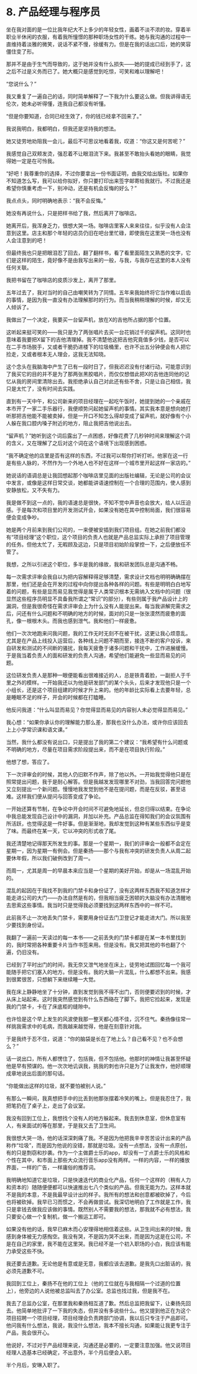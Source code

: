 # 8. 产品经理与程序员

坐在我对面的是一位比我年纪大不上多少的年轻女性，画着不淡不浓的妆。穿着半职业半休闲的衣服，有着我所憧憬的那种职场女性的干练。她与我沟通的过程中一直维持着淡雅的微笑，说话不紧不慢，徐缓有力。但是在我的话出口后，她的笑容僵住变了形。

那并不是由于生气而导致的，这于她并没有什么损失——她的提成已经到手了，这之后不过是义务而已了。她大概只是感觉到吃惊，可笑和难以理解吧！

“您说什么？”

我又重复了一遍自己的话，同时简单解释了一下我为什么要这么做。但我讲得语无伦次，她未必听得懂，连我自己都没有听懂。

“但是你要知道，合同已经生效了，你的钱已经拿不回来了。”

我说我明白，我都明白，但我还是坚持我的想法。

她又徒劳地劝阻我一会儿，最后不可思议地看着我，叹道：“你这又是何苦呢？”

我感觉自己双颊发烫，强忍着不让眼泪流下来。我甚至不敢抬头看她的眼睛，我觉得她一定是在可怜我。

“好吧！我尊重你的选择，不过你要拿出一份书面证明，由我交给出版社。如果你不知道怎么写，我可以给你拟好，你只要打印出来签字邮寄给我就行。不过我还是希望你慎重考虑一下，别冲动，还是有机会反悔的好么？”

我点点头，同时明确地表示：“我不会反悔。”

她没有再说什么，只是把样书给了我，然后离开了咖啡店。

她离开后，我浑身乏力，很想大哭一场。咖啡店里客人来来往往，似乎没有人会注意到这里。店主和那个年轻的店员仍旧在吧台里忙碌，即使我在这里哭一场也没有人会注意到的吧！

但最终我也只是把眼泪忍了回去，翻了翻样书，看了看里面陌生又熟悉的文字，它们是这样的陌生，竟好像不是由我写出来的一般，与我，与我存在这里的本人没有任何关联。

我把书留在了咖啡店的皮质沙发上，离开了那里。

五年过去了，我对当时的自己由嘲笑转为了同情。五年来我始终将它当作难以启齿的事情，是因为我一直没有办法理解那时的行为。而当我稍稍理解的时候，却又无人倾诉了。

我做出了一个决定，我要买一台留声机，放在X的吉他所占据的那个位置。

这听起来挺可笑的——我只是为了两张唱片去买一台花销过千的留声机。这同时也意味着我要把X留下的吉他清理掉。我不清楚他这把吉他究竟值多少钱，是否可以在二手市场脱手，又或者干脆扔进楼下的垃圾桶里，也许不出五分钟便会有人把它捡走，又或者根本无人理会，这我无法知晓。

这个念头在我脑海中产生了已有一段时日了，但我迟迟没有付诸行动，可能意识到了我买它的目的并不是为了那两张黑胶唱片，而仅仅想借此把X的吉他连同他的记忆从我的房间里清除出去。我拒绝承认自己对此还有些不舍，只是让自己相信，我只是太忙了，没有时间去实践。

直到有一天中午，和公司新来的项目经理在一起吃午饭时，她提到她的一个亲戚在本市开了一家二手乐器行，我便顺势问起她留声机的事情。其实我本意是想向她打听那把吉他能不能被卖掉，但是一开口不知怎么得却变成了留声机，就好像有个小人躲在我口腔内嗓子附近的地方，阻止我把吉他说出去。

“留声机？”她听到这个词后露出了一点困惑，好像花费了几秒钟时间来理解这个词的含义，又在理解了之后对这个词在这个语境下出现感到困惑。

“我不确定他的店里是否有这样的东西，不过我可以帮你打听打听。他家在这一行是有些人脉的，不然作为一个外地人也不好在这样一个城市里开起这样一家店的。”

她说话的语调总是让我回想起那个咖啡店里见面的出版社编辑，无论是公司的会议中发言，或像是这样日常交谈，她都能讲语速控制在一个合理的范围内，使人感到安静放松，又不失有力。

我是做不到这一点的，我的语速总是很快，不知不觉中声音也会放大，给人以压迫感。于是每次和项目里的开发测试开会，如果没有她在其中控制局面，我们很容易便会变成争吵。

她是两个月前来到我们公司的，一来便被安插到我们项目组。在她之前我们都没有“项目经理”这个职位，这个项目的负责人也就是产品总监实际上承担了项目管理的任务。但他太忙了，无暇顾及这边，只是项目初始阶段掌控一下，之后便放任不管了。

我想，之所以引进这个职位，多半是我的缘故，我和研发团队总是沟通不畅。

每一次需求评审会我自以为把内容解释得足够清楚，需求设计文档也明明确确摆在那里，他们还是会在开发的过程中向你提出各种各样的问题。有些是明明白白地写着的问题，有些是显而易见我觉得是属于人类常识根本无需纳入文档中的问题（很显然这些程序员明显不具备我所谓之“常识”的部分），有些则属于我产品设计上的漏洞，但是我很奇怪在需求评审会上为什么没有人能提出来。每当我讲解完需求之后，问还有什么问题和不明确的地方的时候，面对的只是一张张漠然而疲惫的面孔，像一根根木头。而我也感到泄气。我和他们一样疲惫。

他们一次次地跑来问我问题，我的工作无时无刻不在被干扰，这更让我心烦意乱。尤其是在产品上线投入运营后，各种线上问题不期而至，接连不断的客户投诉，来自研发和测试的不间断的骚扰，我每天疲惫于诸多问题和干扰中，工作进展缓慢。于是我当着负责人的面和研发的负责人沟通，希望他们能避免一些显而易见的问题。

这位研发负责人是那种一眼便能看出很难接近的人，总是铁青着脸，一副拒人于千里之外的模样。一开始我还以为他是研发部门的某个头头，后来才发现他只是一个小组长，还是这个项目组建的时候才升上来的。他的年龄比实际看上去要年轻，总是睡眠不足的样子，开会的时候都在打瞌睡。

他反问我道：“什么叫显而易见？你觉得显而易见的内容别人未必觉得显而易见。”

我心想：“如果你承认你的理解能力那么差，那我也没什么办法，或许你应该回去上上小学常识课和语文课。”

当然，我什么都没有说出口，只是提出了我的第二个建议：“我希望有什么问题或不明确的地方，尽量在项目需求阶段提出来，而不是在项目执行阶段。”

他想了想，答应了。

下一次评审会的时候，其他人仍旧默不作声，除了他以外。一开始我觉得他只是在照常提出问题，我于是耐心解答。但是我越发发现哪里不对劲，当我回答完问题他又立刻提出一个新问题。慢慢地我发觉到他不是在提问题，而是在反驳，甚至诘难。这样我们便从提问与回答变成了争论。

一开始还算有节制，在争论中开会时间不可避免地延长，但总归得以结束。在争论中我总能发现自己设计中的漏洞，并加以补充。产品总监在得知我们的会议氛围有所活跃，也觉得这是一件好事。但是渐渐地，我却发觉到这种有某些东西似乎是变了味。而最终在某一天，它以冲突的形式收了尾。

我还清楚地记得那天所发生的事。那是一个星期一，我们的评审会一般都不会定在星期一，因为星期一有例会。但是秦扬——那个与我有冲突的研发负责人从周二起要休年假，所以我们破例改到了周一。

而周一，尤其是周一的早晨本来应当是一个星期的美好开始，却是从一场混乱开始的。

混乱的起因在于我找不到我的门禁卡和身份证了，没有这两样东西我不知道怎样才能走进公司的大门——办法自然是有的，但我相当疲乏困顿的大脑没有办法清醒地去思索这些事情。我当时只是觉得我必须要找到这两样东西中的一样不可。

此前我不止一次地丢失门禁卡，需要用身份证去门卫登记才能走进大门。所以我至少要找到身份证。

我翻了一遍前一天读过的每一本书——之前丢失的门禁卡都是在某一本书里找到的，我时常把各种重要卡片当作书签来用。但是没有。我又把其他的书也翻了个遍，仍旧没有。

已经到了平时出门的时间，我无奈又泄气地坐在床上，徒劳地试图回忆每一个我可能随手把它们塞入的地方。但是没有。我的大脑一片混乱，什么都想不出来。我感到很累很苦，只想躺下来继续睡一大觉。

我在床上静静地坐了十分钟，直到发觉到我不得不出门，否则便要迟到的时候，才从床上站起来。这时我突然感觉到有什么东西硌在了脚下。我把它捡起来，发现是我的门禁卡，卡在了床底柜的缝隙中。

也许恰是这个早上发生的风波使我那一整天都心情不佳，沉不住气。秦扬像往常一样挑我需求中的毛病，而我越来越觉得，他是在刻意针对我。

于是我终于忍不住，说道：“你的脑袋是长在了地上么？自己看不见？也不会想么？”

话一说出口，所有人都愣住了，包括我，但不包括他。他那时的神情让我甚至怀疑他是早有预谋的。他一次次地讥讽我，挑我的刺也许只是为了让我发作，他好顺理成章地说出后面的那句话。

“你能做出这样的垃圾，就不要怕被别人说。”

有那么一瞬间，我真想把手中的比丢到他那张摆着冷笑的嘴上。但是我忍住了，我把笔扔在了桌子上，走出了会议室。

我没有回到工位上，我想找个没有人的地方躲起来。我去到休息室，但休息室有人，有来面试的等在那里，于是我又去了卫生间。

我很想大哭一场，他的话深深刺痛了我。不是因为他把我辛辛苦苦设计出来的产品称作“垃圾”，而是因为他说的没错，那就是垃圾。没有一点想法，没有一点原创，有的只是剽窃和抄袭。作为一个主做爵士乐的app，却没有一丁点爵士乐的风格和个性在其中，和市面上那些大众流行音乐app没有两样。一样的内容，一样的播放界面，一样的广告，一样庸俗的推荐词。

我明确地知道它是垃圾，只是快速迭代的商业化产品，任何一个这样的（稍有人力和资本的）随随便便都可以快速推出七八个类似的产品。但我无能为力。这样本就不是我的本意，不是我最早设计出的样子。我所有的想法和创意都被砍掉了，今后也将被砍掉。我早已习而惯之，不会再做尝试。我深切地明白了工作就是工作，我只是拿钱去做我应该做的事情。既然别人不需要我的想法，那我就不必有想法，我只要安心做一个复制机，做一个搬运工即可。

如果没有他的话，我早已麻木而心安理得地相信着这些。从卫生间出来的时候，我感到身体被无力感掏空。我没有哭，不是因为哭不出来，而是因为这是在公司，不是在自己的家里，我不能在这里哭。我已经不是一个初入职场的小白，我应该有能力承受这些不快。

我还要去道歉。无论他是有意或是无意，我都应该去道歉。是我先口出脏话的，我必须先道歉不可。

我回到工位上，秦扬不在他的工位上（他的工位就在与我相隔一个过道的位置上），他旁边的人说他被总监叫去了办公室。总监也找过我，但是我不在。

我去了总监办公室，在那里我和秦扬相互道了歉。然后总监把我留下，让秦扬先回去。他简单地批评了一下我的失态，但并没有多说些什么。他又提到他正在为这个项目招聘一个项目经理，项目经理会负责跨部门协调，我以后只专注于产品即可。他问我有什么想法，我说，我没什么想法，我本不擅长沟通，如果能让我更专注于产品，我会很开心。

他说好，不过对于产品经理来说，沟通还是必要的，一定要注意加强。他又说项目经理人选基本已经确定，不出意外，半个月后便会入职。

半个月后，安琳入职了。
